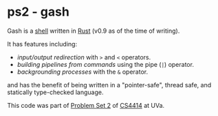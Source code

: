 ps2 - gash
==========

Gash is a [shell](https://en.wikipedia.org/wiki/Shell_%28computing%29)
written in
[Rust](https://en.wikipedia.org/wiki/Rust_%28programming_language%29)
(v0.9 as of the time of writing).

It has features including:

- *input/output redirection* with `>` and `<` operators.
- *building pipelines from commands* using the pipe (`|`) operator.
- *backgrounding processes* with the `&` operator.

and has the benefit of being written in a "pointer-safe", thread safe,
and statically type-checked language.

This code was part of [Problem Set 2](http://rust-class.org/pages/ps2.html)
of [CS4414](http://rust-class.org/index.html) at UVa.
